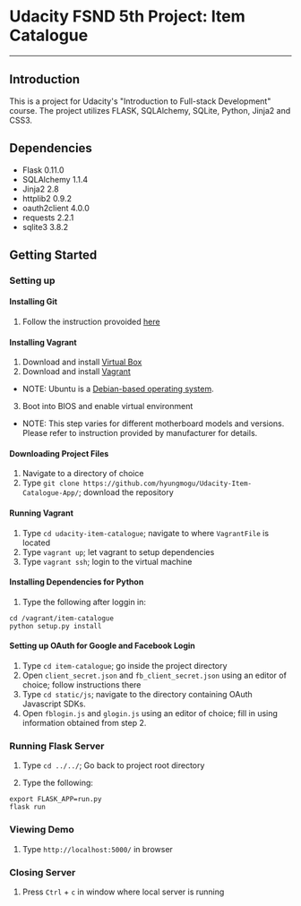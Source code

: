 # Udacity FSND 5th Project: Item Catalogue

---

## Introduction

This is a project for Udacity's "Introduction to Full-stack Development" course. The project utilizes FLASK, SQLAlchemy, SQLite, Python, Jinja2 and CSS3.

## Dependencies
- Flask 0.11.0
- SQLAlchemy 1.1.4
- Jinja2 2.8
- httplib2 0.9.2
- oauth2client 4.0.0
- requests 2.2.1
- sqlite3 3.8.2

## Getting Started
### Setting up

#### Installing Git

1. Follow the instruction provoided [here](https://www.atlassian.com/git/tutorials/install-git)

#### Installing Vagrant

1. Download and install [Virtual Box](https://www.virtualbox.org/)
2. Download and install [Vagrant](https://www.vagrantup.com/downloads.html)
  - NOTE: Ubuntu is a [Debian-based operating system](https://en.wikipedia.org/wiki/Ubuntu_(operating_system)).
3. Boot into BIOS and enable virtual environment
  - NOTE: This step varies for different motherboard models and versions. Please refer to instruction provided by manufacturer for details.  

#### Downloading Project Files

1. Navigate to a directory of choice
2. Type `git clone https://github.com/hyungmogu/Udacity-Item-Catalogue-App/`; download the repository

#### Running Vagrant

1. Type `cd udacity-item-catalogue`; navigate to where `VagrantFile` is located
2. Type `vagrant up`; let vagrant to setup dependencies
3. Type `vagrant ssh`; login to the virtual machine

#### Installing Dependencies for Python

1. Type the following after loggin in:
```
cd /vagrant/item-catalogue
python setup.py install
```

#### Setting up OAuth for Google and Facebook Login

1. Type `cd item-catalogue`; go inside the project directory
2. Open `client_secret.json` and `fb_client_secret.json` using an editor of choice; follow instructions there
3. Type `cd static/js`; navigate to the directory containing OAuth Javascript SDKs.
4. Open `fblogin.js` and `glogin.js` using an editor of choice; fill in using information obtained from step 2.


### Running Flask Server

1. Type `cd ../../`; Go back to project root directory

2. Type the following:
```
export FLASK_APP=run.py
flask run
```

### Viewing Demo

1. Type `http://localhost:5000/` in browser

### Closing Server

1. Press `Ctrl` + `c` in window where local server is running
